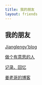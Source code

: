 ```yaml
---
title: 我的朋友
layout: friends
---
```


## 我的朋友

[Jianglengy'blog](https://jianghaiyina.com)

[做个有意思的人](https://829259.xyz)

[记录、回忆](https://134688.xyz)

[姜老哥的博客](https://myogg.hidns.co)




